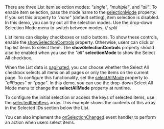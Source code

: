 There are three List item selection modes: *"single"*, *"multiple"*, and *"all"*.  To enable item selection, pass the mode name to the [selectionMode](/Documentation/ApiReference/UI_Components/dxList/Configuration/#selectionMode) property. If you set this property to *"none"* (default setting), item selection is disabled. In this demo, you can try out all the selection modes. Use the drop-down Selection Mode menu to switch between modes.
// _split_

List items can display checkboxes or radio buttons. To show these controls, enable the [showSelectionControls](/Documentation/ApiReference/UI_Components/dxList/Configuration/#showSelectionControls) property. Otherwise, users can click or tap list items to select them. The **showSelectionControls** property should also be enabled when you use the *"all"* **selectionMode** to show the Select All checkbox.

When the List data is [paginated](/Documentation/Guide/UI_Components/List/Paging/), you can choose whether the Select All checkbox selects all items on all pages or only the items on the current page. To configure this functionality, set the [selectAllMode](/Documentation/ApiReference/UI_Components/dxList/Configuration/#selectAllMode) property to *"allPages"* or *"page"*. In this demo, you can use the drop-down Select All Mode menu to change the **selectAllMode** property at runtime.

To configure the initial selection or access the keys of selected items, use the [selectedItemKeys](/Documentation/ApiReference/UI_Components/dxList/Configuration/#selectedItemKeys) array. This example shows the contents of this array in the Selected IDs section below the List.

You can also implement the [onSelectionChanged](/Documentation/ApiReference/UI_Components/dxList/Configuration/#onSelectionChanged) event handler to perform an action when users select items.
